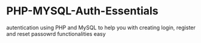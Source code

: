 # PHP-MYSQL-Auth-Essentials
 autentication using PHP and MySQL to help you with creating login, register and reset passowrd functionalities easy
